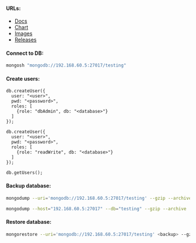 #### URLs:
- [Docs](https://www.mongodb.com/docs/)
- [Chart](https://github.com/bitnami/charts/tree/main/bitnami/mongodb)
- [Images](https://hub.docker.com/r/bitnami/mongodb/tags)
- [Releases](https://github.com/mongodb/mongo/tags)

#### Connect to DB:
```bash
mongosh "mongodb://192.168.60.5:27017/testing"
```

#### Create users:
```
db.createUser({
  user: "<user>",
  pwd: "<password>",
  roles: [
    {role: "dbAdmin", db: "<database>"}
  ]
});
```
```
db.createUser({
  user: "<user>",
  pwd: "<password>",
  roles: [
    {role: "readWrite", db: "<database>"}
  ]
});
```
```
db.getUsers();
```

#### Backup database:
```bash
mongodump --uri='mongodb://192.168.60.5:27017/testing' --gzip --archive
```
```bash
mongodump --host="192.168.60.5:27017" --db="testing" --gzip --archive
```

#### Restore database:
```bash
mongorestore --uri='mongodb://192.168.60.5:27017/testing' <backup> --gzip --archive
```
